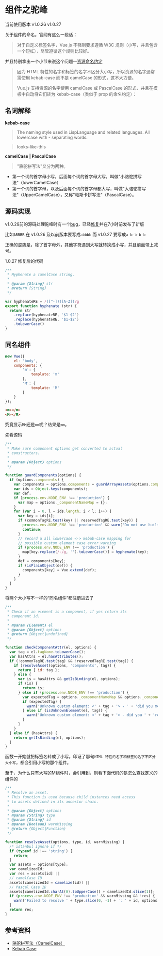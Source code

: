 # 组件之驼峰

当前使用版本 v1.0.26  v1.0.27

关于组件的命名，官网有这么一段话：

> 对于自定义标签名字，Vue.js 不强制要求遵循 W3C 规则（小写，并且包含一个短杠），尽管遵循这个规则比较好。

并且特别拿出一个小节来说这个问题--[资源命名约定](https://cn.vuejs.org/guide/components.html#u8D44_u6E90_u547D_u540D_u7EA6_u5B9A)

> 因为 HTML 特性的名字和标签的名字不区分大小写，所以资源的名字通常需使用 kebab-case 而不是 camelCase 的形式，这不大方便。
>
> Vue.js 支持资源的名字使用 camelCase 或 PascalCase 的形式，并且在模板中自动将它们转为 kebab-case（类似于 prop 的命名约定）：

## 名词解释

**kebab-case**
> The naming style used in LispLanguage and related languages. All lowercase with - separating words.

> looks-like-this

**camelCase | PascalCase**

> "骆驼拼写法"又分为两种。
 * 第一个词的首字母小写，后面每个词的首字母大写，叫做"小骆驼拼写法"（lowerCamelCase）
 * 第一个词的首字母，以及后面每个词的首字母都大写，叫做"大骆驼拼写法"（UpperCamelCase），又称"帕斯卡拼写法"（PascalCase）。
 

## 源码实现

v1.0.26前的源码处理驼峰时有一个[bug](https://github.com/vuejs/vue/issues/3187)，已经[修复]((https://github.com/vuejs/vue/commit/547a64e9b93d24ca5927f653710b5734fa909673))并在7小时前发布了新版

比如`ABBBB` 在 v1.0.26 及以前版本要写成`abbbb` 而 v1.0.27 要写成`a-b-b-b-b`

正确的姿势是，除了首字母外，其他字符遇到大写就转换成小写，并且前面带上减号。

1.0.27 修复后的代码

```` js
/**
 * Hyphenate a camelCase string.
 *
 * @param {String} str
 * @return {String}
 */

var hyphenateRE = /([^-])([A-Z])/g
export function hyphenate (str) {
  return str
    .replace(hyphenateRE, '$1-$2')
    .replace(hyphenateRE, '$1-$2')
    .toLowerCase()
}
````

## 同名组件
```` js
new Vue({
    el: 'body',
    components: {
        'm': {
            template: 'm'
        },
        'M': {
            template: 'M'
        }
    }
});
````
```` html
<m></m>
<M></M>
````
究竟显示`MM`还是`mm`呢？结果是`mm`。

先看源码
```js
/**
 * Make sure component options get converted to actual
 * constructors.
 *
 * @param {Object} options
 */

function guardComponents(options) {
  if (options.components) {
    var components = options.components = guardArrayAssets(options.components);
    var ids = Object.keys(components);
    var def;
    if (process.env.NODE_ENV !== 'production') {
      var map = options._componentNameMap = {};
    }
    for (var i = 0, l = ids.length; i < l; i++) {
      var key = ids[i];
      if (commonTagRE.test(key) || reservedTagRE.test(key)) {
        process.env.NODE_ENV !== 'production' && warn('Do not use built-in or reserved HTML elements as component ' + 'id: ' + key);
        continue;
      }
      // record a all lowercase <-> kebab-case mapping for
      // possible custom element case error warning
      if (process.env.NODE_ENV !== 'production') {
        map[key.replace(/-/g, '').toLowerCase()] = hyphenate(key);
      }
      def = components[key];
      if (isPlainObject(def)) {
        components[key] = Vue.extend(def);
      }
    }
  }
}
```
将两个大小写不一样的“同名组件”都注册进去了
```js
/**
 * Check if an element is a component, if yes return its
 * component id.
 *
 * @param {Element} el
 * @param {Object} options
 * @return {Object|undefined}
 */

function checkComponentAttr(el, options) {
  var tag = el.tagName.toLowerCase();
  var hasAttrs = el.hasAttributes();
  if (!commonTagRE.test(tag) && !reservedTagRE.test(tag)) {
    if (resolveAsset(options, 'components', tag)) {
      return { id: tag };
    } else {
      var is = hasAttrs && getIsBinding(el, options);
      if (is) {
        return is;
      } else if (process.env.NODE_ENV !== 'production') {
        var expectedTag = options._componentNameMap && options._componentNameMap[tag];
        if (expectedTag) {
          warn('Unknown custom element: <' + tag + '> - ' + 'did you mean <' + expectedTag + '>? ' + 'HTML is case-insensitive, remember to use kebab-case in templates.');
        } else if (isUnknownElement(el, tag)) {
          warn('Unknown custom element: <' + tag + '> - did you ' + 'register the component correctly? For recursive components, ' + 'make sure to provide the "name" option.');
        }
      }
    }
  } else if (hasAttrs) {
    return getIsBinding(el, options);
  }
}
```

函数一开始就把标签名转成了小写，印证了那句`HTML 特性的名字和标签的名字不区分大小写`，都会引用小写的那个组件。

至于，为什么只有大写的M组件时，会引用到，则看下面代码的是怎么查找定义的组件的
```js
/**
 * Resolve an asset.
 * This function is used because child instances need access
 * to assets defined in its ancestor chain.
 *
 * @param {Object} options
 * @param {String} type
 * @param {String} id
 * @param {Boolean} warnMissing
 * @return {Object|Function}
 */

function resolveAsset(options, type, id, warnMissing) {
  /* istanbul ignore if */
  if (typeof id !== 'string') {
    return;
  }
  var assets = options[type];
  var camelizedId;
  var res = assets[id] ||
  // camelCase ID
  assets[camelizedId = camelize(id)] ||
  // Pascal Case ID
  assets[camelizedId.charAt(0).toUpperCase() + camelizedId.slice(1)];
  if (process.env.NODE_ENV !== 'production' && warnMissing && !res) {
    warn('Failed to resolve ' + type.slice(0, -1) + ': ' + id, options);
  }
  return res;
}
```

## 参考资料
* [骆驼拼写法（CamelCase）](http://www.ruanyifeng.com/blog/2007/06/camelcase.html)
* [Kebab Case](http://c2.com/cgi/wiki?KebabCase)
